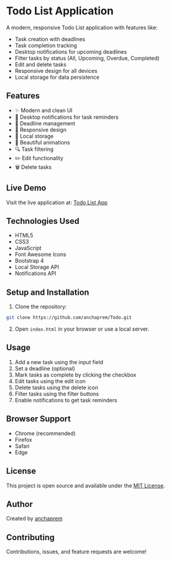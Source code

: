 # Todo List Application

A modern, responsive Todo List application with features like:
- Task creation with deadlines
- Task completion tracking
- Desktop notifications for upcoming deadlines
- Filter tasks by status (All, Upcoming, Overdue, Completed)
- Edit and delete tasks
- Responsive design for all devices
- Local storage for data persistence

## Features

- ✨ Modern and clean UI
- 🔔 Desktop notifications for task reminders
- 📅 Deadline management
- 📱 Responsive design
- 💾 Local storage
- 🎨 Beautiful animations
- 🔍 Task filtering
- ✏️ Edit functionality
- 🗑️ Delete tasks

## Live Demo

Visit the live application at: [Todo List App](https://anchaprem.github.io/Todo/)

## Technologies Used

- HTML5
- CSS3
- JavaScript
- Font Awesome Icons
- Bootstrap 4
- Local Storage API
- Notifications API

## Setup and Installation

1. Clone the repository:
```bash
git clone https://github.com/anchaprem/Todo.git
```

2. Open `index.html` in your browser or use a local server.

## Usage

1. Add a new task using the input field
2. Set a deadline (optional)
3. Mark tasks as complete by clicking the checkbox
4. Edit tasks using the edit icon
5. Delete tasks using the delete icon
6. Filter tasks using the filter buttons
7. Enable notifications to get task reminders

## Browser Support

- Chrome (recommended)
- Firefox
- Safari
- Edge

## License

This project is open source and available under the [MIT License](LICENSE).

## Author

Created by [anchaprem](https://github.com/anchaprem)

## Contributing

Contributions, issues, and feature requests are welcome!

